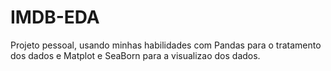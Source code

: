 # IMDB-EDA

Projeto pessoal, usando minhas habilidades com Pandas para o tratamento dos dados e Matplot e SeaBorn para a visualizao dos dados.
